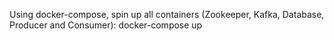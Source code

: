 Using docker-compose, spin up all containers (Zookeeper, Kafka, Database, Producer and Consumer):
docker-compose up
